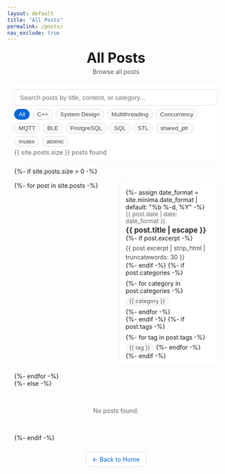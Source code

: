 ```yaml
---
layout: default
title: "All Posts"
permalink: /posts/
nav_exclude: true
---
```


<div class="posts-page">
  <header class="page-header">
    <h1 class="page-title">All Posts</h1>
    <p class="page-description">Browse all posts</p>
  </header>

  <!-- Search Section -->
  <div class="search-section">
    <div class="search-container">
      <input type="text" id="searchInput" placeholder="Search posts by title, content, or category..." class="search-input">
      <div class="search-filters">
        <button class="filter-btn active" data-filter="all">All</button>
        <button class="filter-btn" data-filter="cpp">C++</button>
        <button class="filter-btn" data-filter="system-design">System Design</button>
        <button class="filter-btn" data-filter="multithreading">Multithreading</button>
        <button class="filter-btn" data-filter="concurrency">Concurrency</button>
        <button class="filter-btn" data-filter="mqtt">MQTT</button>
        <button class="filter-btn" data-filter="ble">BLE</button>
        <button class="filter-btn" data-filter="postgresql">PostgreSQL</button>
        <button class="filter-btn" data-filter="sql">SQL</button>
        <button class="filter-btn" data-filter="stl">STL</button>
        <button class="filter-btn" data-filter="shared_ptr">shared_ptr</button>
        <button class="filter-btn" data-filter="mutex">mutex</button>
        <button class="filter-btn" data-filter="atomic">atomic</button>
      </div>
    </div>
    <div class="search-results-info">
      <span id="resultsCount">{{ site.posts.size }} posts found</span>
    </div>
  </div>

  {%- if site.posts.size > 0 -%}
    <div class="posts-list" id="postsList">
      {%- for post in site.posts -%}
      <article class="post-item" data-title="{{ post.title | downcase }}" data-excerpt="{{ post.excerpt | strip_html | downcase }}" data-categories="{{ post.categories | join: ' ' | downcase }}" data-tags="{{ post.tags | join: ' ' | downcase }}">
        {%- assign date_format = site.minima.date_format | default: "%b %-d, %Y" -%}
        <div class="post-meta">{{ post.date | date: date_format }}</div>
        <h2 class="post-title">
          <a class="post-link" href="{{ post.url | relative_url }}">
            {{ post.title | escape }}
          </a>
        </h2>
        {%- if post.excerpt -%}
          <div class="post-excerpt">{{ post.excerpt | strip_html | truncatewords: 30 }}</div>
        {%- endif -%}
        {%- if post.categories -%}
          <div class="post-categories">
            {%- for category in post.categories -%}
              <span class="category-tag">{{ category }}</span>
            {%- endfor -%}
          </div>
        {%- endif -%}
        {%- if post.tags -%}
          <div class="post-tags">
            {%- for tag in post.tags -%}
              <span class="tag">{{ tag }}</span>
            {%- endfor -%}
          </div>
        {%- endif -%}
      </article>
      {%- endfor -%}
    </div>
  {%- else -%}
    <div class="no-posts">
      <p>No posts found.</p>
    </div>
  {%- endif -%}

  <div class="back-to-home">
    <a href="{{ "/" | relative_url }}" class="btn">← Back to Home</a>
  </div>
</div>

<style>
.posts-page { max-width: 1000px; margin: 0 auto; padding: 0 1rem 2rem; }
.page-header { margin: 1rem 0 1.25rem; }
.page-title { margin: 0; font-size: 2rem; }
.page-description { color: #555; margin-top: 0.25rem; }

.search-section { position: sticky; top: 0; background: #fff; padding: 0.75rem 0; z-index: 5; border-bottom: 1px solid #eee; }
.search-container { display: flex; flex-direction: column; gap: 0.5rem; }
.search-input { width: 100%; padding: 0.6rem 0.75rem; border: 1px solid #ddd; border-radius: 8px; font-size: 0.95rem; }
.search-filters { display: flex; flex-wrap: wrap; gap: 0.4rem; }
.filter-btn { padding: 0.25rem 0.6rem; border: 1px solid #ddd; border-radius: 999px; background: #fafafa; color: #444; cursor: pointer; font-size: 0.85rem; }
.filter-btn:hover { background: #f0f0f0; }
.filter-btn.active { background: #0366d6; color: #fff; border-color: #0366d6; }
.search-results-info { margin-top: 0.25rem; color: #666; font-size: 0.9rem; }

.posts-list { display: grid; grid-template-columns: repeat(1, minmax(0, 1fr)); gap: 0.9rem; margin-top: 1rem; }
@media (min-width: 700px) { .posts-list { grid-template-columns: repeat(2, minmax(0, 1fr)); } }

.post-item { border: 1px solid #eaecef; border-radius: 10px; padding: 0.9rem; background: #fff; transition: box-shadow 0.2s ease, transform 0.05s ease; }
.post-item:hover { box-shadow: 0 4px 14px rgba(0,0,0,0.06); transform: translateY(-1px); }
.post-meta { color: #666; font-size: 0.85rem; }
.post-title { margin: 0.2rem 0 0; font-size: 1.05rem; }
.post-link { text-decoration: none; color: #24292e; }
.post-link:hover { text-decoration: underline; }
.post-excerpt { color: #444; margin-top: 0.35rem; line-height: 1.45; }
.post-categories, .post-tags { display: flex; flex-wrap: wrap; gap: 0.35rem; margin-top: 0.5rem; }
.category-tag, .tag { display: inline-block; padding: 0.12rem 0.45rem; border: 1px solid #e0e0e0; border-radius: 999px; font-size: 0.8rem; color: #555; background: #f8f8f8; }

.back-to-home { text-align: center; margin: 1.5rem 0 0; }
.btn { display: inline-block; padding: 0.5rem 0.9rem; border: 1px solid #ddd; border-radius: 8px; background: #fff; color: #0366d6; text-decoration: none; }
.btn:hover { background: #f6f8fa; }

.no-posts { text-align: center; color: #666; padding: 2rem 0; }
</style>

<script>
document.addEventListener('DOMContentLoaded', function() {
  const searchInput = document.getElementById('searchInput');
  const filterButtons = document.querySelectorAll('.filter-btn');
  const postItems = document.querySelectorAll('.post-item');
  const resultsCount = document.getElementById('resultsCount');
  
  let currentFilter = 'all';
  
  function performSearch() {
    const searchTerm = (searchInput.value || '').toLowerCase();
    let visibleCount = 0;
    
    postItems.forEach(post => {
      const title = post.dataset.title || '';
      const excerpt = post.dataset.excerpt || '';
      const categories = post.dataset.categories || '';
      const tags = post.dataset.tags || '';
      
      const matchesSearch = searchTerm === '' || 
        title.includes(searchTerm) || 
        excerpt.includes(searchTerm) || 
        categories.includes(searchTerm) ||
        tags.includes(searchTerm);
      
      const matchesFilter = currentFilter === 'all' || 
        categories.includes(currentFilter) ||
        tags.includes(currentFilter);
      
      if (matchesSearch && matchesFilter) {
        post.style.display = 'block';
        visibleCount++;
      } else {
        post.style.display = 'none';
      }
    });
    
    resultsCount.textContent = `${visibleCount} posts found`;
  }
  
  filterButtons.forEach(btn => {
    btn.addEventListener('click', function() {
      filterButtons.forEach(b => b.classList.remove('active'));
      this.classList.add('active');
      currentFilter = this.dataset.filter;
      performSearch();
    });
  });
  
  if (searchInput) {
    searchInput.addEventListener('input', performSearch);
  }
  performSearch();
});
</script>


